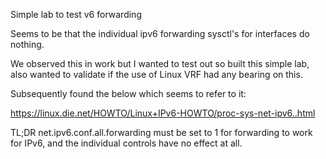 Simple lab to test v6 forwarding

Seems to be that the individual ipv6 forwarding sysctl's for interfaces do nothing.

We observed this in work but I wanted to test out so built this simple lab, also wanted to validate if the use of Linux VRF had any bearing on this.

Subsequently found the below which seems to refer to it:

https://linux.die.net/HOWTO/Linux+IPv6-HOWTO/proc-sys-net-ipv6..html

TL;DR net.ipv6.conf.all.forwarding must be set to 1 for forwarding to work for IPv6, and the individual controls have no effect at all.
